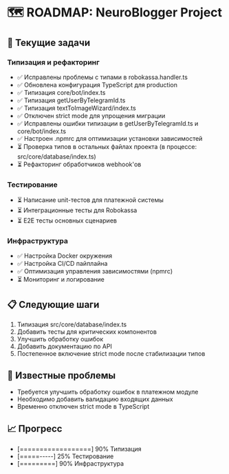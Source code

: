 # 🗺 ROADMAP: NeuroBlogger Project

## 🎯 Текущие задачи

### Типизация и рефакторинг
- ✅ Исправлены проблемы с типами в robokassa.handler.ts
- ✅ Обновлена конфигурация TypeScript для production
- ✅ Типизация core/bot/index.ts
- ✅ Типизация getUserByTelegramId.ts
- ✅ Типизация textToImageWizard/index.ts
- ✅ Отключен strict mode для упрощения миграции
- ✅ Исправлены ошибки типизации в getUserByTelegramId.ts и core/bot/index.ts
- ✅ Настроен .npmrc для оптимизации установки зависимостей
- ⏳ Проверка типов в остальных файлах проекта (в процессе: src/core/database/index.ts)
- ⏳ Рефакторинг обработчиков webhook'ов

### Тестирование
- ⏳ Написание unit-тестов для платежной системы
- ⏳ Интеграционные тесты для Robokassa
- ⏳ E2E тесты основных сценариев

### Инфраструктура
- ✅ Настройка Docker окружения
- ✅ Настройка CI/CD пайплайна
- ✅ Оптимизация управления зависимостями (npmrc)
- ⏳ Мониторинг и логирование

## 📋 Следующие шаги
1. Типизация src/core/database/index.ts
2. Добавить тесты для критических компонентов
3. Улучшить обработку ошибок
4. Добавить документацию по API
5. Постепенное включение strict mode после стабилизации типов

## 🐛 Известные проблемы
- Требуется улучшить обработку ошибок в платежном модуле
- Необходимо добавить валидацию входящих данных
- Временно отключен strict mode в TypeScript

## 📈 Прогресс
- [==================] 90% Типизация
- [=====-----] 25% Тестирование
- [=========] 90% Инфраструктура 